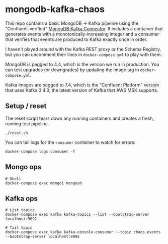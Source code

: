 # mongodb-kafka-chaos

This repo contains a basic MongoDB -> Kafka pipeline using the
"Confluent-verified" [MongoDB Kafka Connector][connector]. It includes a
container that generates events with a monotonically-increasing integer and a
consumer that verifies that events are produced to Kafka exactly once in order.

[connector]: https://www.mongodb.com/docs/kafka-connector/current/?_ga=2.115834949.290014579.1649258771-1223676955.1643406626&_gac=1.261361151.1647454191.CjwKCAjwlcaRBhBYEiwAK341jSzBbJEryvLIhhyu9ZmZxujVI51zQ5uWrH38fVaOYXkW2Qnhf2zOaBoC9xIQAvD_BwE

I haven't played around with the Kafka REST proxy or the Schema Registry, but
you can uncomment their lines in `docker-compose.yml` to play with them.

MongoDB is pegged to 4.4, which is the version we run in production. You can
test upgrades (or downgrades) by updating the image tag in `docker-compose.yml`.

Kafka images are pegged to 7.4, which is the "Confluent Platform" version that
uses Kafka 3.4.0, the latest version of Kafka that AWS MSK supports.

## Setup / reset

The reset script tears down any running containers and creates a fresh, running
test pipeline.

```
./reset.sh
```

You can tail logs for the `consumer` container to watch for errors:

```
docker-compose logs consumer -f
```

## Mongo ops

```
# Shell
docker-compose exec mongo1 mongosh
```

## Kafka ops

```
# List topics
docker-compose exec kafka kafka-topics --list --bootstrap-server localhost:9092

# Tail topic
docker-compose exec kafka kafka-console-consumer --topic chaos.events --bootstrap-server localhost:9092
```
